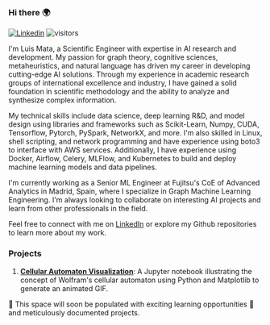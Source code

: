 ### Hi there :earth_africa:

[![Linkedin](https://img.shields.io/badge/Linked-in-369?&logo=linkedin&logoColor=white&color=lightgreen)](https://www.linkedin.com/in/lmataa/) 
![visitors](https://visitor-badge.glitch.me/badge?page_id=lmataa.lmataa&right_color=lightgreen)

I'm Luis Mata, a Scientific Engineer with expertise in AI research and development. My passion for graph theory, cognitive sciences, metaheuristics, and natural language has driven my career in developing cutting-edge AI solutions. Through my experience in academic research groups of international excellence and industry, I have gained a solid foundation in scientific methodology and the ability to analyze and synthesize complex information.

My technical skills include data science, deep learning R&D, and model design using libraries and frameworks such as Scikit-Learn, Numpy, CUDA, Tensorflow, Pytorch, PySpark, NetworkX, and more. I'm also skilled in Linux, shell scripting, and network programming and have experience using boto3 to interface with AWS services. Additionally, I have experience using Docker, Airflow, Celery, MLFlow, and Kubernetes to build and deploy machine learning models and data pipelines.

I'm currently working as a Senior ML Engineer at Fujitsu's CoE of Advanced Analytics in Madrid, Spain, where I specialize in Graph Machine Learning Engineering. I'm always looking to collaborate on interesting AI projects and learn from other professionals in the field.

Feel free to connect with me on [LinkedIn](https://www.linkedin.com/in/lmataa/) or explore my Github repositories to learn more about my work.

### Projects

1. [**Cellular Automaton Visualization**](https://github.com/lmataa/cellular_automata): A Jupyter notebook illustrating the concept of Wolfram's cellular automaton using Python and Matplotlib to generate an animated GIF.

🔭 This space will soon be populated with exciting learning opportunities 🌱 and meticulously documented projects.
